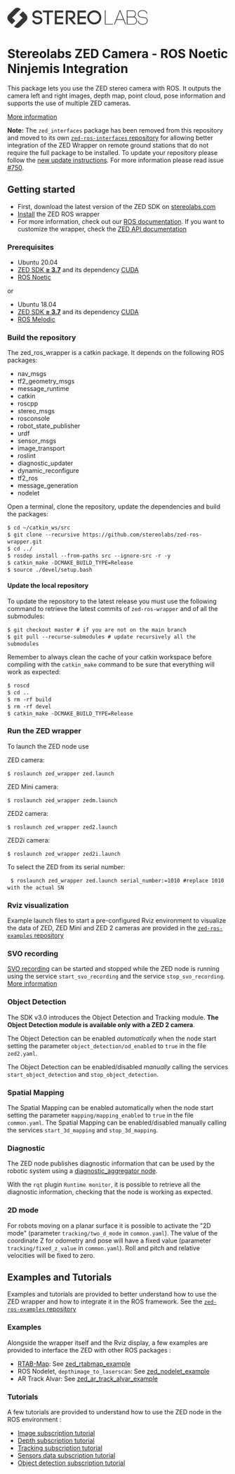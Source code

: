 ![](./images/Picto+STEREOLABS_Black.jpg)

# Stereolabs ZED Camera - ROS Noetic Ninjemis Integration

This package lets you use the ZED stereo camera with ROS. It outputs the camera left and right images, depth map, point cloud, pose information and supports the use of multiple ZED cameras.

[More information](https://www.stereolabs.com/documentation/guides/using-zed-with-ros/introduction.html)

**Note:** The `zed_interfaces` package has been removed from this repository and moved to its own [`zed-ros-interfaces` repository](https://github.com/stereolabs/zed-ros-interfaces) for allowing better integration of the ZED Wrapper on remote ground stations that do not require the full package to be installed. To update your repository please follow the [new update instructions](https://github.com/stereolabs/zed-ros-wrapper#update-the-repository). For more information please read issue [#750](https://github.com/stereolabs/zed-ros-wrapper/issues/750).

## Getting started

- First, download the latest version of the ZED SDK on [stereolabs.com](https://www.stereolabs.com/developers/)
- [Install](#build-the-program) the ZED ROS wrapper
- For more information, check out our [ROS documentation](https://www.stereolabs.com/documentation/guides/using-zed-with-ros/introduction.html). If you want to customize the wrapper, check the [ZED API documentation](https://www.stereolabs.com/developers/documentation/API/)

### Prerequisites

- Ubuntu 20.04
- [ZED SDK **≥ 3.7**](https://www.stereolabs.com/developers/) and its dependency [CUDA](https://developer.nvidia.com/cuda-downloads)
- [ROS Noetic](http://wiki.ros.org/noetic/Installation/Ubuntu)

or


- Ubuntu 18.04
- [ZED SDK **≥ 3.7**](https://www.stereolabs.com/developers/) and its dependency [CUDA](https://developer.nvidia.com/cuda-downloads)
- [ROS Melodic](http://wiki.ros.org/melodic/Installation/Ubuntu)

### Build the repository

The zed_ros_wrapper is a catkin package. It depends on the following ROS packages:

   - nav_msgs
   - tf2_geometry_msgs
   - message_runtime
   - catkin
   - roscpp
   - stereo_msgs
   - rosconsole
   - robot_state_publisher
   - urdf
   - sensor_msgs
   - image_transport
   - roslint
   - diagnostic_updater
   - dynamic_reconfigure
   - tf2_ros
   - message_generation
   - nodelet

Open a terminal, clone the repository, update the dependencies and build the packages:

    $ cd ~/catkin_ws/src
    $ git clone --recursive https://github.com/stereolabs/zed-ros-wrapper.git
    $ cd ../
    $ rosdep install --from-paths src --ignore-src -r -y
    $ catkin_make -DCMAKE_BUILD_TYPE=Release
    $ source ./devel/setup.bash

#### Update the local repository

To update the repository to the latest release you must use the following command to retrieve the latest commits of `zed-ros-wrapper` and of all the submodules:

    $ git checkout master # if you are not on the main branch  
    $ git pull --recurse-submodules # update recursively all the submodules

Remember to always clean the cache of your catkin workspace before compiling with the `catkin_make` command to be sure that everything will work as expected:

    $ roscd
    $ cd ..
    $ rm -rf build
    $ rm -rf devel
    $ catkin_make -DCMAKE_BUILD_TYPE=Release

### Run the ZED wrapper

To launch the ZED node use

ZED camera:

    $ roslaunch zed_wrapper zed.launch
   
ZED Mini camera:

    $ roslaunch zed_wrapper zedm.launch
   
ZED2 camera:

    $ roslaunch zed_wrapper zed2.launch

ZED2i camera:

    $ roslaunch zed_wrapper zed2i.launch    

 To select the ZED from its serial number:
 
     $ roslaunch zed_wrapper zed.launch serial_number:=1010 #replace 1010 with the actual SN

### Rviz visualization
Example launch files to start a pre-configured Rviz environment to visualize the data of ZED, ZED Mini and ZED 2 cameras are provided in the [`zed-ros-examples` repository](https://github.com/stereolabs/zed-ros-examples/tree/master/zed_display_rviz)
    
### SVO recording
[SVO recording](https://www.stereolabs.com/docs/video/#video-recording) can be started and stopped while the ZED node is running using the service `start_svo_recording` and the service `stop_svo_recording`.
[More information](https://www.stereolabs.com/docs/ros/zed_node/#services)

### Object Detection
The SDK v3.0 introduces the Object Detection and Tracking module. **The Object Detection module is available only with a ZED 2 camera**. 

The Object Detection can be enabled *automatically* when the node start setting the parameter `object_detection/od_enabled` to `true` in the file `zed2.yaml`.

The Object Detection can be enabled/disabled *manually* calling the services `start_object_detection` and `stop_object_detection`.

### Spatial Mapping
The Spatial Mapping can be enabled automatically when the node start setting the parameter `mapping/mapping_enabled` to `true` in the file `common.yaml`.
The Spatial Mapping can be enabled/disabled manually calling the services `start_3d_mapping` and `stop_3d_mapping`.

### Diagnostic
The ZED node publishes diagnostic information that can be used by the robotic system using a [diagnostic_aggregator node](http://wiki.ros.org/diagnostic_aggregator).

With the `rqt` plugin `Runtime monitor`, it is possible to retrieve all the diagnostic information, checking that the node 
is working as expected.

### 2D mode
For robots moving on a planar surface it is possible to activate the "2D mode" (parameter `tracking/two_d_mode` in `common.yaml`). 
The value of the coordinate Z for odometry and pose will have a fixed value (parameter `tracking/fixed_z_value` in `common.yaml`). 
Roll and pitch and relative velocities will be fixed to zero.

## Examples and Tutorials
Examples and tutorials are provided to better understand how to use the ZED wrapper and how to integrate it in the ROS framework.
See the [`zed-ros-examples` repository](https://github.com/stereolabs/zed-ros-examples)

### Examples
Alongside the wrapper itself and the Rviz display, a few examples are provided to interface the ZED with other ROS packages :

- [RTAB-Map](http://introlab.github.io/rtabmap/): See [zed_rtabmap_example](https://github.com/stereolabs/zed-ros-examples/tree/master/examples/zed_rtabmap_example/README.md)
- ROS Nodelet, `depthimage_to_laserscan`: See [zed_nodelet_example](https://github.com/stereolabs/zed-ros-examples/tree/master/examples/zed_nodelet_example/README.md)
- AR Track Alvar: See [zed_ar_track_alvar_example](https://github.com/stereolabs/zed-ros-examples/tree/master/examples/zed_ar_track_alvar_example/README.md)

### Tutorials

A few tutorials are provided to understand how to use the ZED node in the ROS environment :

 - [Image subscription tutorial](https://github.com/stereolabs/zed-ros-examples/tree/master/tutorials/zed_video_sub_tutorial/README.md)
 - [Depth subscription tutorial](https://github.com/stereolabs/zed-ros-examples/tree/master/tutorials/zed_depth_sub_tutorial/README.md)
 - [Tracking subscription tutorial](https://github.com/stereolabs/zed-ros-examples/tree/master/tutorials/zed_tracking_sub_tutorial/README.md) 
 - [Sensors data subscription tutorial](https://github.com/stereolabs/zed-ros-examples/blob/master/tutorials/zed_sensors_sub_tutorial/README.md) 
 - [Object detection subscription tutorial](https://github.com/stereolabs/zed-ros-examples/blob/master/tutorials/zed_obj_det_sub_tutorial/README.md) 

